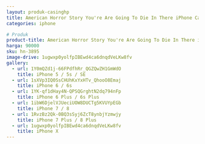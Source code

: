```yaml
---
layout: produk-casinghp
title: American Horror Story You're Are Going To Die In There iPhone Case
categories: iphone

# Produk
product-title: American Horror Story You're Are Going To Die In There iPhone Case
harga: 90000
sku: hn-3895
image-drive: 1ugwxp0yolfpIBEwd4ca6dnqdVeLKw8fv
gallery:
  - url: 1Y0mQZd1j-66FPdfhRr_QGZQwZH1GmWdO
    title: iPhone 5 / 5s / SE
  - url: 1sXVp3IQ0SsCHUhKxYxHTv_QhooO8Emaj
    title: iPhone 6 / 6s
  - url: 1YK-qf1dHay4N-QPSQGrghtN2dq794nFp
    title: iPhone 6 Plus / 6s Plus
  - url: 1ibW6DjelVJUeciUOW8DUCTg5KVUYpEGb
    title: iPhone 7 / 8
  - url: 1RvzBz2Qk-0BQ3sSyj6ZcT8ynbjYzmwjy
    title: iPhone 7 Plus / 8 Plus
  - url: 1ugwxp0yolfpIBEwd4ca6dnqdVeLKw8fv
    title: iPhone X
---
```

